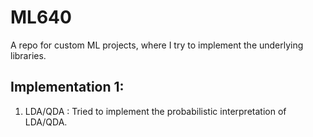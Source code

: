 # ML640
A repo for custom ML projects, where I try to implement the underlying libraries.

## Implementation 1:
1) LDA/QDA : Tried to implement the probabilistic interpretation of LDA/QDA.
